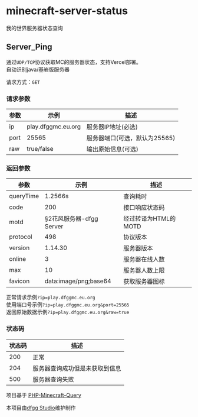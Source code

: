 # minecraft-server-status
我的世界服务器状态查询

## Server_Ping

通过`UDP/TCP`协议获取MC的服务器状态，支持Vercel部署。  
自动识别java/基岩版服务器

请求方式：`GET`

### 请求参数 ###

| 参数 | 示例               | 描述                          |
| ---- | ------------------ | ----------------------------- |
| ip   | play.dfggmc.eu.org | 服务器IP地址(必选)            |
| port | 25565              | 服务器端口(可选，默认为25565) |
| raw  | true/false         | 输出原始信息(可选)            |

### 返回参数 ###

| 参数      | 示例                                | 描述                 |
| --------- | ----------------------------------- | -------------------- |
| queryTime | 1.2566s                             | 查询耗时             |
| code      | 200                                 | 接口响应状态码       |
| motd      | <div>§2花风服务器-dfgg Server</div> | 经过转译为HTML的MOTD |
| protocol  | 498                                 | 协议版本             |
| version   | 1.14.30                             | 服务器版本           |
| online    | 3                                   | 服务器在线人数       |
| max       | 10                                  | 服务器人数上限       |
| favicon   | data:image/png;base64               | 获取服务器图标       |

正常请求示例`?ip=play.dfggmc.eu.org`  
使用端口号示例`?ip=play.dfggmc.eu.org&port=25565`  
返回原始数据示例`?ip=play.dfggmc.eu.org&raw=true`

### 状态码 ###

| 状态码 | 描述                           |
| ------ | ------------------------------ |
| 200    | 正常                           |
| 204    | 服务器查询成功但是未获取到信息 |
| 500    | 服务器查询失败                 |

项目基于 [PHP-Minecraft-Query](https://github.com/xPaw/PHP-Minecraft-Query)

本项目由[dfgg Studio](http://mscpo.netlify.app/)维护制作